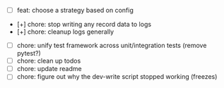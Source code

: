 - [ ] feat: choose a strategy based on config
- [+] chore: stop writing any record data to logs
- [+] chore: cleanup logs generally
- [ ] chore: unify test framework across unit/integration tests (remove pytest?)
- [ ] chore: clean up todos
- [ ] chore: update readme
- [ ] chore: figure out why the dev-write script stopped working (freezes)
